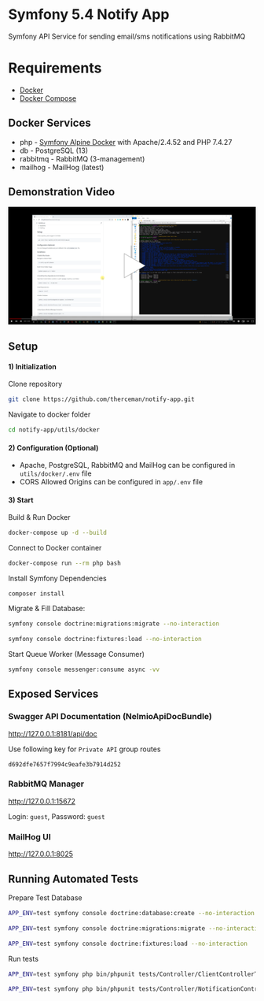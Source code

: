 # Symfony 5.4 Notify App

Symfony API Service for sending email/sms notifications using RabbitMQ

# Requirements

* [Docker](https://docs.docker.com/engine/install/)
* [Docker Compose](https://docs.docker.com/compose/install/)

## Docker Services

* php - [Symfony Alpine Docker](https://github.com/therceman/symfony-alpine-docker) with Apache/2.4.52 and PHP 7.4.27
* db - PostgreSQL (13)
* rabbitmq - RabbitMQ (3-management)
* mailhog - MailHog (latest)

## Demonstration Video

[![Watch the video](https://github.com/therceman/notify-app/blob/master/app/public/home_task_youtube_preview.png)](https://www.youtube.com/watch?v=PuEPw3PEklE)

## Setup

#### 1) Initialization

Clone repository
```bash
git clone https://github.com/therceman/notify-app.git
```

Navigate to docker folder
```bash
cd notify-app/utils/docker
```

#### 2) Configuration (Optional)

* Apache, PostgreSQL, RabbitMQ and MailHog can be configured in `utils/docker/.env` file
* CORS Allowed Origins can be configured in `app/.env` file

#### 3) Start

Build & Run Docker
```bash
docker-compose up -d --build
```

Connect to Docker container
```bash
docker-compose run --rm php bash
```

Install Symfony Dependencies
```
composer install
```

Migrate & Fill Database: 
```bash
symfony console doctrine:migrations:migrate --no-interaction
```
```bash
symfony console doctrine:fixtures:load --no-interaction
```

Start Queue Worker (Message Consumer)
```bash
symfony console messenger:consume async -vv
```

## Exposed Services

### Swagger API Documentation (NelmioApiDocBundle)

http://127.0.0.1:8181/api/doc

Use following key for `Private API` group routes
```
d692dfe7657f7994c9eafe3b7914d252
```

### RabbitMQ Manager

http://127.0.0.1:15672

Login: `guest`, Password: `guest`

### MailHog UI

http://127.0.0.1:8025

## Running Automated Tests

Prepare Test Database
```bash
APP_ENV=test symfony console doctrine:database:create --no-interaction
```
```bash
APP_ENV=test symfony console doctrine:migrations:migrate --no-interaction
```
```bash
APP_ENV=test symfony console doctrine:fixtures:load --no-interaction
```

Run tests

```bash
APP_ENV=test symfony php bin/phpunit tests/Controller/ClientControllerTest.php
```
```bash
APP_ENV=test symfony php bin/phpunit tests/Controller/NotificationControllerTest.php
```

